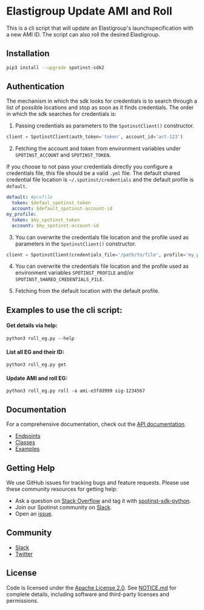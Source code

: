 # Elastigroup Update AMI and Roll

This is a cli script that will update an Elastigroup's launchspecification with a new AMI ID. The script can also roll the desired Elastigroup.

## Installation

```bash
pip3 install --upgrade spotinst-sdk2
```

## Authentication

The mechanism in which the sdk looks for credentials is to search through a list of possible locations and stop as soon as it finds credentials. The order in which the sdk searches for credentials is:

1. Passing credentials as parameters to the `SpotinstClient()` constructor.

```python
client = SpotinstClient(auth_token='token', account_id='act-123')
```

2. Fetching the account and token from environment variables under `SPOTINST_ACCOUNT` and `SPOTINST_TOKEN`.

If you choose to not pass your credentials directly you configure a credentials file, this file should be a valid `.yml` file. The default shared credential file location is `~/.spotinst/credentials` and the default profile is `default`.

```yaml
default: #profile
  token: $defaul_spotinst_token
  account: $default_spotinst-account-id
my_profile:
  token: $my_spotinst_token
  account: $my_spotinst-account-id
```

3. You can overwrite the credentials file location and the profile used as parameters in the `SpotinstClient()` constructor.

```python
client = SpotinstClient(credentials_file='/path/to/file', profile='my_profile')
```

4. You can overwrite the credentials file location and the profile used as environment variables `SPOTINST_PROFILE` and/or `SPOTINST_SHARED_CREDENTIALS_FILE`.

5. Fetching from the default location with the default profile.

## Examples to use the cli script:

#### **Get details via help:**
`python3 roll_eg.py --help`

#### **List all EG and their ID:**
`python3 roll_eg.py get`

#### **Update AMI and roll EG:**
`python3 roll_eg.py roll -a ami-e3fdd999 sig-1234567`

## Documentation

For a comprehensive documentation, check out the [API documentation](https://help.spot.io/).

- [Endpoints](docs/endpoints)
- [Classes](docs/classes)
- [Examples](docs/examples)

## Getting Help

We use GitHub issues for tracking bugs and feature requests. Please use these community resources for getting help:

- Ask a question on [Stack Overflow](https://stackoverflow.com/) and tag it with [spotinst-sdk-python](https://stackoverflow.com/questions/tagged/spotinst-sdk-python/).
- Join our Spotinst community on [Slack](http://slack.spot.io/).
- Open an [issue](https://github.com/spotinst/spotinst-sdk-python/issues/new/).

## Community

- [Slack](http://slack.spot.io/)
- [Twitter](https://twitter.com/spot_hq/)

## License

Code is licensed under the [Apache License 2.0](LICENSE). See [NOTICE.md](NOTICE.md) for complete details, including software and third-party licenses and permissions.


